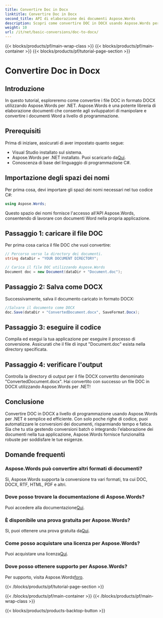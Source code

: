 ```yaml
---
title: Convertire Doc in Docx
linktitle: Convertire Doc in Docx
second_title: API di elaborazione dei documenti Aspose.Words
description: Scopri come convertire DOC in DOCX usando Aspose.Words per .NET. Guida passo passo con esempi di codice. Perfetto per gli sviluppatori.
weight: 10
url: /it/net/basic-conversions/doc-to-docx/
---
```


{{< blocks/products/pf/main-wrap-class >}}
{{< blocks/products/pf/main-container >}}
{{< blocks/products/pf/tutorial-page-section >}}

# Convertire Doc in Docx

## Introduzione

In questo tutorial, esploreremo come convertire i file DOC in formato DOCX utilizzando Aspose.Words per .NET. Aspose.Words è una potente libreria di elaborazione documenti che consente agli sviluppatori di manipolare e convertire i documenti Word a livello di programmazione.

## Prerequisiti

Prima di iniziare, assicurati di aver impostato quanto segue:
- Visual Studio installato sul sistema.
-  Aspose.Words per .NET installato. Puoi scaricarlo da[Qui](https://releases.aspose.com/words/net/).
- Conoscenza di base del linguaggio di programmazione C#.

## Importazione degli spazi dei nomi

Per prima cosa, devi importare gli spazi dei nomi necessari nel tuo codice C#:
```csharp
using Aspose.Words;
```

Questo spazio dei nomi fornisce l'accesso all'API Aspose.Words, consentendo di lavorare con documenti Word nella propria applicazione.

## Passaggio 1: caricare il file DOC

Per prima cosa carica il file DOC che vuoi convertire:
```csharp
// Percorso verso la directory dei documenti.
string dataDir = "YOUR DOCUMENT DIRECTORY";

// Carica il file DOC utilizzando Aspose.Words
Document doc = new Document(dataDir + "Document.doc");
```

## Passaggio 2: Salva come DOCX

Successivamente, salva il documento caricato in formato DOCX:
```csharp
//Salvare il documento come DOCX
doc.Save(dataDir + "ConvertedDocument.docx", SaveFormat.Docx);
```

## Passaggio 3: eseguire il codice

Compila ed esegui la tua applicazione per eseguire il processo di conversione. Assicurati che il file di input "Document.doc" esista nella directory specificata.

## Passaggio 4: verificare l'output

Controlla la directory di output per il file DOCX convertito denominato "ConvertedDocument.docx". Hai convertito con successo un file DOC in DOCX utilizzando Aspose.Words per .NET!

## Conclusione

Convertire DOC in DOCX a livello di programmazione usando Aspose.Words per .NET è semplice ed efficiente. Con solo poche righe di codice, puoi automatizzare le conversioni dei documenti, risparmiando tempo e fatica. Sia che tu stia gestendo conversioni batch o integrando l'elaborazione dei documenti nella tua applicazione, Aspose.Words fornisce funzionalità robuste per soddisfare le tue esigenze.

## Domande frequenti

### Aspose.Words può convertire altri formati di documenti?
Sì, Aspose.Words supporta la conversione tra vari formati, tra cui DOC, DOCX, RTF, HTML, PDF e altri.

### Dove posso trovare la documentazione di Aspose.Words?
 Puoi accedere alla documentazione[Qui](https://reference.aspose.com/words/net/).

### È disponibile una prova gratuita per Aspose.Words?
 Sì, puoi ottenere una prova gratuita da[Qui](https://releases.aspose.com/).

### Come posso acquistare una licenza per Aspose.Words?
 Puoi acquistare una licenza[Qui](https://purchase.aspose.com/buy).

### Dove posso ottenere supporto per Aspose.Words?
 Per supporto, visita Aspose.Words[foro](https://forum.aspose.com/c/words/8).

{{< /blocks/products/pf/tutorial-page-section >}}

{{< /blocks/products/pf/main-container >}}
{{< /blocks/products/pf/main-wrap-class >}}

{{< blocks/products/products-backtop-button >}}
